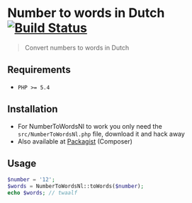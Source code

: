 # Number to words in Dutch [![Build Status](https://api.travis-ci.org/justim/number-to-words-nl.svg)](https://travis-ci.org/justim/number-to-words-nl)

> Convert numbers to words in Dutch

## Requirements

* `PHP >= 5.4`

## Installation

* For NumberToWordsNl to work you only need the `src/NumberToWordsNl.php` file, download it and hack away
* Also available at [Packagist](https://packagist.org/packages/justim/number-to-words-nl) (Composer)

## Usage

```php
$number = '12';
$words = NumberToWordsNl::toWords($number);
echo $words; // twaalf
```
